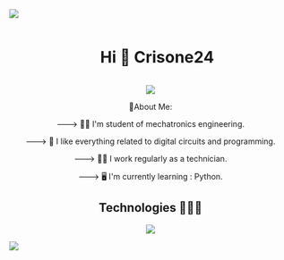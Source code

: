 <!--horizontal divider(gradiant)-->
<img src="https://user-images.githubusercontent.com/73097560/115834477-dbab4500-a447-11eb-908a-139a6edaec5c.gif">

<!--h1 without bottom border-->
<div id="user-content-toc">
  <ul align="center">
    <summary><h1 style="display: inline-block">Hi 👋 Crisone24 </h1></summary>
  </ul>
</div>

<p align="center">
  <a href="https://github.com/CodeWhiteWeb/CodeWhiteWeb"><img src="https://readme-typing-svg.herokuapp.com?color=%2336BCF7&center=true&vCenter=true&lines=Hi+%2C+welcome+to+my+Github+page;I+am+CodeWhiteWeb;I+am+a+High+school+student;Web+Dev;Game+Dev;Bot+Dev;Crypto+Lover+%3C3"></a>
</p>

<div align ="center">
💫About Me:
 
 ---> 👨‍🏫 I'm student of mechatronics engineering.
 
 ---> 🪫 I like everything related to digital circuits and programming.
 
 ---> 🧑‍💻 I work regularly as a technician.

 ---> 🖥️ I'm currently learning : Python.
</div>


<h2 align="center">Technologies 👨🏻‍💻</h2>
  <!--tech stack icons-->
<p align="center">
  <a href="https://skillicons.dev">
    <img src="https://skillicons.dev/icons?i=cpp,css,html,py,discord,github,linux,vscode,autocad,mint&perline=14" />
  </a>
</p>

<!--horizontal divider(gradiant)-->
<img src="https://user-images.githubusercontent.com/73097560/115834477-dbab4500-a447-11eb-908a-139a6edaec5c.gif">
